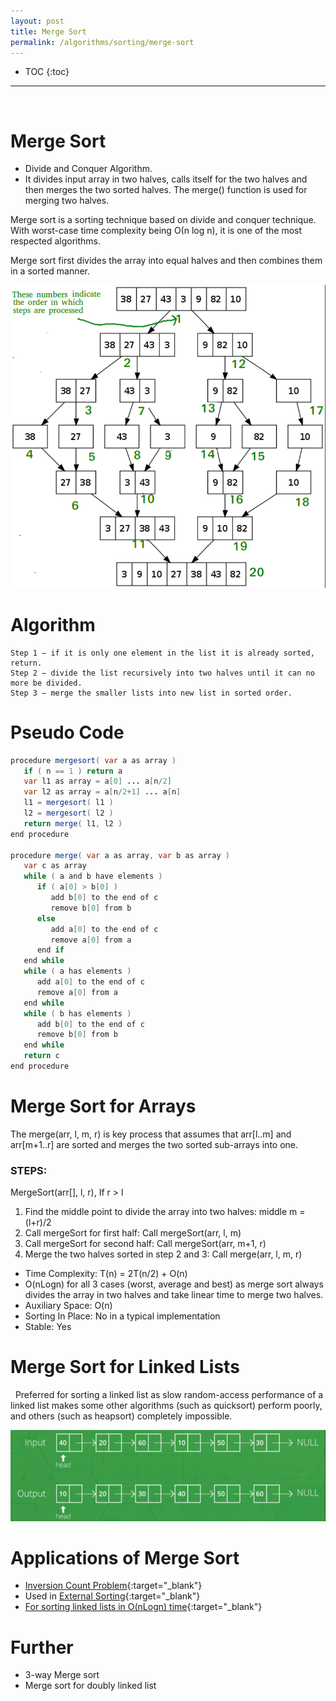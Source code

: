 ```yaml
---
layout: post
title: Merge Sort
permalink: /algorithms/sorting/merge-sort
---
```


- TOC
{:toc}

<hr><br>

# Merge Sort

- Divide and Conquer Algorithm.
- It divides input array in two halves, calls itself for the two halves and then merges the two sorted halves. The merge() function is used for merging two halves. 

Merge sort is a sorting technique based on divide and conquer technique. With worst-case time complexity being Ο(n log n), it is one of the most respected algorithms. 

Merge sort first divides the array into equal halves and then combines them in a sorted manner.

![merge-sort.png](https://github.com/arpit04tripathi/files-cdn/raw/cdn/dsa/algorithms/sort/merge-sort.png)

# Algorithm

```
Step 1 − if it is only one element in the list it is already sorted, return.
Step 2 − divide the list recursively into two halves until it can no more be divided.
Step 3 − merge the smaller lists into new list in sorted order. 
```

# Pseudo Code

```java
procedure mergesort( var a as array )
   if ( n == 1 ) return a
   var l1 as array = a[0] ... a[n/2]
   var l2 as array = a[n/2+1] ... a[n]
   l1 = mergesort( l1 )
   l2 = mergesort( l2 )
   return merge( l1, l2 )
end procedure

procedure merge( var a as array, var b as array )
   var c as array
   while ( a and b have elements )
      if ( a[0] > b[0] )
         add b[0] to the end of c
         remove b[0] from b
      else
         add a[0] to the end of c
         remove a[0] from a
      end if
   end while   
   while ( a has elements )
      add a[0] to the end of c
      remove a[0] from a
   end while   
   while ( b has elements )
      add b[0] to the end of c
      remove b[0] from b
   end while   
   return c    
end procedure
```

# Merge Sort for Arrays
The merge(arr, l, m, r) is key process that assumes that arr[l..m] and arr[m+1..r] are sorted and merges the two sorted sub-arrays into one.
 
### STEPS: 
MergeSort(arr[], l,  r), If r > l
1. Find the middle point to divide the array into two halves:  middle m = (l+r)/2
2. Call mergeSort for first half: Call mergeSort(arr, l, m)
3. Call mergeSort for second half: Call mergeSort(arr, m+1, r)
4. Merge the two halves sorted in step 2 and 3: Call merge(arr, l, m, r)

- Time Complexity: T(n) = 2T(n/2) + O(n)
- O(nLogn) for all 3 cases (worst, average and best) as merge sort always divides the array in two halves and take linear time to merge two halves.
- Auxiliary Space: O(n)
- Sorting In Place: No in a typical implementation
- Stable: Yes

# Merge Sort for Linked Lists
 
Preferred for sorting a linked list as slow random-access performance of a linked list makes some other algorithms (such as quicksort) perform poorly, and others (such as heapsort) completely impossible.

![merge-sort-for-list.png](https://github.com/arpit04tripathi/files-cdn/raw/cdn/dsa/algorithms/sort/merge-sort-for-list.png)

# Applications of Merge Sort
- [Inversion Count Problem](https://www.geeksforgeeks.org/counting-inversions/){:target="_blank"}
- Used in [External Sorting](https://en.wikipedia.org/wiki/External_sorting){:target="_blank"}
- [For sorting linked lists in O(nLogn) time](https://www.geeksforgeeks.org/merge-sort-for-linked-list/){:target="_blank"}


# Further
- 3-way Merge sort
- Merge sort for doubly linked list